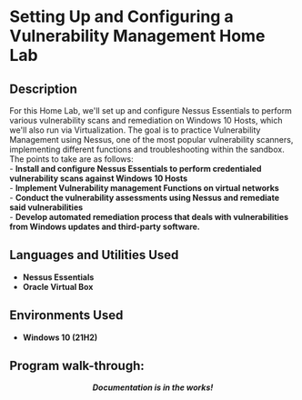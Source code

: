 <h1>Setting Up and Configuring a Vulnerability Management Home Lab</h1>

<h2>Description</h2>
For this Home Lab, we'll set up and configure Nessus Essentials to perform various vulnerability scans and remediation on Windows 10 Hosts, which we'll also run via Virtualization. The goal is to practice Vulnerability Management using Nessus, one of the most popular vulnerability scanners, implementing different functions and troubleshooting within the sandbox. The points to take are as follows:
<br />
- <b>Install and configure Nessus Essentials to perform credentialed vulnerability scans against Windows 10 Hosts</b> <br />
- <b>Implement Vulnerability management Functions on virtual networks </b> <br />
- <b>Conduct the vulnerability assessments using Nessus and remediate said vulnerabilities </b> <br />
- <b>Develop automated remediation process that deals with vulnerabilities from Windows updates and third-party software.</b> <br />


<h2>Languages and Utilities Used</h2>

- <b>Nessus Essentials</b> 
- <b>Oracle Virtual Box</b>

<h2>Environments Used </h2>

- <b>Windows 10 (21H2)</b>

<h2>Program walk-through:</h2>

<p align="center">
<b><i>Documentation is in the works!</i> </b><br/>
<br />
<br />

</p>

